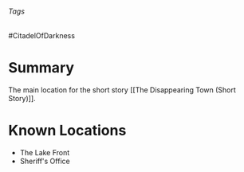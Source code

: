 ###### Tags

#CitadelOfDarkness 

# Summary
The main location for the short story [[The Disappearing Town (Short Story)]].

# Known Locations
- The Lake Front
- Sheriff's Office